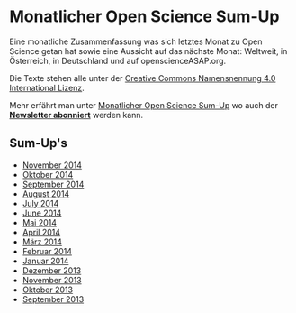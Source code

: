 Monatlicher Open Science Sum-Up
==============================

Eine monatliche Zusammenfassung was sich letztes Monat zu Open Science getan hat sowie eine Aussicht auf das nächste Monat: Weltweit, in Österreich, in Deutschland und auf openscienceASAP.org.

Die Texte stehen alle unter der [Creative Commons Namensnennung 4.0 International Lizenz](http://creativecommons.org/licenses/by/4.0/).

Mehr erfährt man unter [Monatlicher Open Science Sum-Up](http://openscienceasap.org/social/monthly-sum-up/) wo auch der **[Newsletter abonniert](http://openscienceasap.org/newsletter/)** werden kann.

## Sum-Up's
- [November 2014](http://openscienceasap.org/stream/2014/12/10/open-science-sum-up-november/)
- [Oktober 2014](http://openscienceasap.org/stream/2014/11/11/open-science-sum-up-oktober/)
- [September 2014](http://openscienceasap.org/stream/2014/10/08/open-science-sum-up-september/)
- [August 2014](http://openscienceasap.org/stream/2014/09/10/open-science-sum-up-august/)
- [July 2014](http://openscienceasap.org/stream/2014/08/05/open-science-sum-up-juli/)
- [June 2014](http://openscienceasap.org/stream/2014/07/09/open-science-sum-up-juni/)
- [Mai 2014](http://openscienceasap.org/stream/2014/06/17/open-science-sum-up-mai/)
- [April 2014](http://openscienceasap.org/stream/2014/05/07/open-science-sum-up-april/)
- [März 2014](http://openscienceasap.org/stream/2014/04/10/open-science-sum-up-maerz/)
- [Februar 2014](http://openscienceasap.org/stream/2014/03/14/open-science-sum-up-februar/)
- [Januar 2014](http://openscienceasap.org/stream/2014/02/11/open-science-sum-up-januar/)
- [Dezember 2013](http://openscienceasap.org/stream/2014/01/07/sum-up-dezember/)
- [November 2013](http://openscienceasap.org/stream/2013/12/09/sum-up-november/)
- [Oktober 2013](http://openscienceasap.org/stream/2013/11/06/sum-up-oktober-2013/)
- [September 2013](http://openscienceasap.org/stream/2013/10/11/monatlicher-sum-up-september-2013/)




